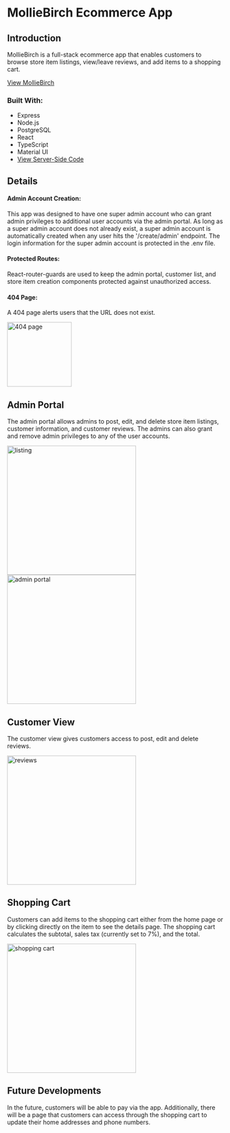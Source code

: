 # MollieBirch Ecommerce App #

## Introduction

MollieBirch is a full-stack ecommerce app that enables customers to browse store item listings, view/leave reviews, and add items to a shopping cart.

[View MollieBirch](https://hw-ecommerce-store.herokuapp.com/ "View MollieBirch")

### Built With:

* Express
* Node.js
* PostgreSQL
* React
* TypeScript
* Material UI
* [View Server-Side Code](https://github.com/hewayman/redbadge-ecommerce-server/ "View Server-Side Code")

## Details
#### Admin Account Creation:
This app was designed to have one super admin account who can grant admin privileges to additional user accounts via the admin portal. As long as a super admin account does not already exist, a super admin account is automatically created when any user hits the '/create/admin' endpoint. The login information for the super admin account is protected in the .env file.

#### Protected Routes:
React-router-guards are used to keep the admin portal, customer list, and store item creation components protected against unauthorized access.

#### 404 Page:
A 404 page alerts users that the URL does not exist.

<img src="https://i.ibb.co/NnRv2j8/404.jpg" alt="404 page" height="150">

## Admin Portal
The admin portal allows admins to post, edit, and delete store item listings, customer information, and customer reviews. The admins can also grant and remove admin privileges to any of the user accounts.

<img src="https://i.ibb.co/60Bj4HX/item-Creation.jpg" alt="listing" height="300">           <img src="https://i.ibb.co/yN8smD0/admin-Portal.jpg" alt="admin portal" height="300">     

## Customer View
The customer view gives customers access to post, edit and delete reviews. 

<img src="https://i.ibb.co/sCHvp2f/reviews.jpg" alt="reviews" height="300">

## Shopping Cart
Customers can add items to the shopping cart either from the home page or by clicking directly on the item to see the details page. The shopping cart calculates the subtotal, sales tax (currently set to 7%), and the total.


<img src="https://i.ibb.co/gZQQrMV/shopping-Cart.jpg" alt="shopping cart" height="300">

## Future Developments
In the future, customers will be able to pay via the app. Additionally, there will be a page that customers can access through the shopping cart to update their home addresses and phone numbers.
